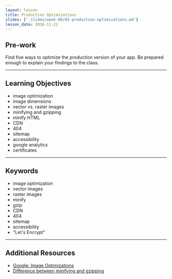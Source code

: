 ```yaml
---
layout: lesson
title: Production Optimizations
slides: ['_slides/week-09/02-production-optimizations.md']
lesson_date: 2016-11-21
---
```


## Pre-work

Find five ways to optimize the production version of your app.
Be prepared enough to explain your findings to the class.

---

## Learning Objectives

- image optimization
- image dimensions
- vector vs. raster images
- minifying and gzipping
- minify HTML
- CDN
- 404
- sitemap
- accessibility
- google analytics
- certificates

---

## Keywords

- image optimization
- vector images
- raster images
- minify
- gzip
- CDN
- 404
- sitemap
- accessibility
- "Let's Encrypt"

---

## Additional Resources

- [Google: Image Optimizations](https://developers.google.com/web/fundamentals/performance/optimizing-content-efficiency/image-optimization?hl=en)
- [Difference between minifying and gzipping](https://css-tricks.com/the-difference-between-minification-and-gzipping/)
